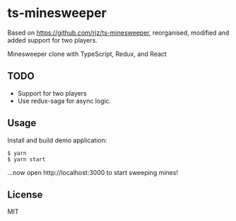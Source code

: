 # ts-minesweeper

Based on https://github.com/rjz/ts-minesweeper, reorganised, modified and added support for two players.

Minesweeper clone with TypeScript, Redux, and React

## TODO

* Support for two players
* Use redux-saga for async logic.

## Usage

Install and build demo application:

    $ yarn
    $ yarn start

...now open http://localhost:3000 to start sweeping mines!

## License

MIT
